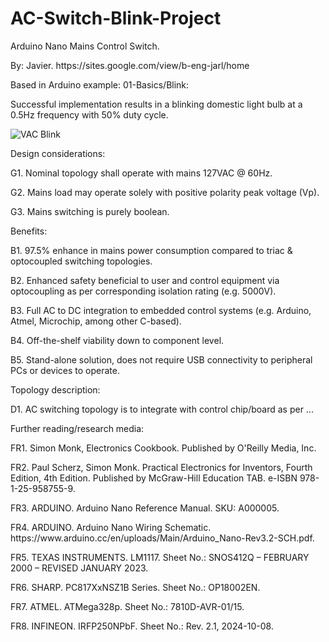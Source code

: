 # AC-Switch-Blink-Project
<p>Arduino Nano Mains Control Switch.</p>
<p>By: Javier. https://sites.google.com/view/b-eng-jarl/home</p>

<p>Based in Arduino example: 01-Basics/Blink:</p>
<p>Successful implementation results in a blinking domestic light bulb at a 0.5Hz frequency with 50% duty cycle.</p>

![VAC Blink](https://github.com/user-attachments/assets/7d689191-bd74-493a-bd49-6c75ac36f710)

<p>Design considerations:</p>
<p>G1. Nominal topology shall operate with mains 127VAC @ 60Hz.</p>
<p>G2. Mains load may operate solely with positive polarity peak voltage (Vp).</p>
<p>G3. Mains switching is purely boolean.</p>

<p>Benefits:</p>
<p>B1. 97.5% enhance in mains power consumption compared to triac &amp; optocoupled switching topologies.</p>  
<p>B2. Enhanced safety beneficial to user and control equipment via optocoupling as per corresponding isolation rating (e.g. 5000V).</p>
<p>B3. Full AC to DC integration to embedded control systems (e.g. Arduino, Atmel, Microchip, among other C-based).</p>
<p>B4. Off-the-shelf viability down to component level.</p>
<p>B5. Stand-alone solution, does not require USB connectivity to peripheral PCs or devices to operate.</p>

<p>Topology description:</p>
<p>D1. AC switching topology is to integrate with control chip/board as per ...</p>

<p>Further reading/research media:</p>
<p>FR1. Simon Monk, Electronics Cookbook. Published by O'Reilly Media, Inc.</p>
<p>FR2. Paul Scherz, Simon Monk. Practical Electronics for Inventors, Fourth Edition, 4th Edition. Published by McGraw-Hill Education TAB. e-ISBN 978-1-25-958755-9.</p>
<p>FR3. ARDUINO. Arduino Nano Reference Manual. SKU: A000005.</p>
<p>FR4. ARDUINO. Arduino Nano Wiring Schematic. https://www.arduino.cc/en/uploads/Main/Arduino_Nano-Rev3.2-SCH.pdf.</p>
<p>FR5. TEXAS INSTRUMENTS. LM1117. Sheet No.: SNOS412Q &ndash; FEBRUARY 2000 &ndash; REVISED JANUARY 2023.</p>
<p>FR6. SHARP. PC817XxNSZ1B Series. Sheet No.: OP18002EN.</p>
<p>FR7. ATMEL. ATMega328p. Sheet No.: 7810D-AVR-01/15.</p>
<p>FR8. INFINEON. IRFP250NPbF. Sheet No.: Rev. 2.1, 2024-10-08.</p>
